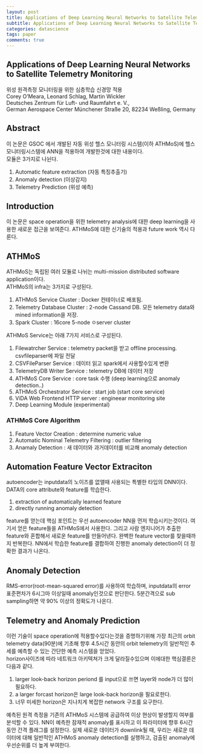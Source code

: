 ```yaml
---
layout: post
title: Applications of Deep Learning Neural Networks to Satellite Telemetry Monitoring
subtitle: Applications of Deep Learning Neural Networks to Satellite Telemetry Monitoring
categories: datascience
tags: paper
comments: true
---
```


## Applications of Deep Learning Neural Networks to Satellite Telemetry Monitoring
위성 원격측정 모니터링을 위한 심층학습 신경망 적용  
Corey O’Meara, Leonard Schlag, Martin Wickler   
Deutsches Zentrum für Luft- und Raumfahrt e. V.,  
German Aerospace Center Münchener Straße 20, 82234 Weßling, Germany  

## Abstract 
이 논문은 GSOC 에서 개발된 자동 위성 헬스 모니터링 시스템(이하 ATHMoS)에 헬스모니터링시스템에 ANN을 적용하여 개발한것에 대한 내용이다.  
모듈은 3가지로 나뉜다. 
1. Automatic feature extraction (자동 특징추출기)
2. Anomaly detection (이상감지)
3. Telemetry Prediction (위성 예측)

## Introduction
이 논문은 space operation을 위한 telemetry analysis에 대한 deep learning을 사용한 새로운 접근을 보여준다. ATHMoS에 대한 신기술의 적용과 future work 역시 다룬다.

## ATHMoS
ATHMoS는 독립된 여러 모듈로 나뉘는 multi-mission distributed software application이다.   
ATHMoS의 infra는 3가지로 구성된다.    
1. ATHMoS Service Cluster : Docker 컨테이너로 배포됨.   
2. Telemetry Database Cluster : 2-node Cassand DB. 모든 telemetry data와 mined information을 저장.  
3. Spark Cluster : 16core 5-node ㅇserver cluster  

ATHMoS Service는 아래 7가지 서비스로 구성된다. 
1. Filewatrcher Service  : telemetry packet을 받고 offline processing. csvfileparser에 파일 전달
2. CSVFileParser Service : 데이터 읽고 spark에서 사용할수있게 변환
3. TelemetryDB Writer Service : telemetry DB에 데이터 저장
4. ATHMoS Core Service : core task 수행 (deep learning으로 anomaly detection..)
5. ATHMoS Orchestrator Service : start job (start core service)
6. ViDA Web Frontend HTTP server : engineear monitoring site
7. Deep Learning Module (experimental)

### ATHMoS Core Algorithm
1. Feature Vector Creation : determine numeric value
2. Automatic Nominal Telemetry Filtering : outlier filtering
3. Anamaly Detection : 새 데이터와 과거데이터를 비교해 anomaly detection

## Automation Feature Vector Extraciton
autoencoder는 inputdata의 노이즈를 없앨때 사용되는 특별한 타입의 DNN이다. DATA의 core attribute와 feature를 학습한다. 
1. extraction of automatically learned feature
2. directly running anomaly detection

feature를 얻는데 핵심 포인트는 우선 autoencoder NN을 먼저 학습시키는것이다. 여기서 얻은 feature들을 ATHMoS에서 사용한다. 그리고 사람 엔지니어가 추출한 feature와 혼합해서 새로운 feature를 만들어낸다. 완벽한 feature vector를 찾을때까지 반복한다. NN에서 학습한 feature를 결합하여 진행한 anomaly detection이 더 정확한 결과가 나온다. 

## Anomaly Detection
RMS-error(root-mean-squared error)를 사용하여 학습하며, inputdata의 error 표준편차가 6시그마 이상일때 anomaly인것으로 판단한다. 5분간격으로 sub sampling하면 약 90% 이상의 정확도가 나온다. 

## Telemetry and Anomaly Prediction
이런 기술이 space operation에 적용할수있다는것을 증명하기위해 가장 최근의 orbit telemetry data(90분)에 기초해 향후 4.5시간 동안의 orbit telemetry의 일반적인 추세를 예측할 수 있는 간단한 예측 시스템을 얻었다.   
horizon사이즈에 따라 네트워크 아키텍쳐가 크게 달라질수있으며 이에대한 핵심결론은 다음과 같다.
1. larger look-back horizon periond 를 input으로 쓰면 layer와 node가 더 많이 필요하다.
2. a larger forcast horizon은 large look-back horizon을 필요로한다.
3. 너무 미세한 horizon은 지나치게 복잡한 network 구조를 요구한다.

 예측된 원격 측정을 기존의 ATHMoS 시스템에 공급하여 이상 현상이 발생할지 여부를 분석할 수 있다. NN이 예측한 잠재적 anomaly를 표시하고 이 파라미터에 향후 6시간 동안 간격 플래그를 설정한다. 실제 새로운 데이터가 downlink될 때, 우리는 새로운 데이터에 대해 일반적인 ATHMoS anomaly detection를 실행하고, 검출된 anomaly에 우선순위를 더 높게 부여한다. 